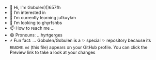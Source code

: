 - 👋 Hi, I’m Gobulen)))657fh
- 👀 I’m interested in 
- 🌱 I’m currently learning jufkuykm
- 💞️ I’m looking to ghyrfshbs
- 📫 How to reach me ...
- 😄 Pronouns: ...hyrtgerges
- ⚡ Fun fact: ...
Gobulen/Gobulen is a ✨ special ✨ repository because its `README.md` (this file) appears on your GitHub profile.
You can click the Preview link to take a look at your changes
